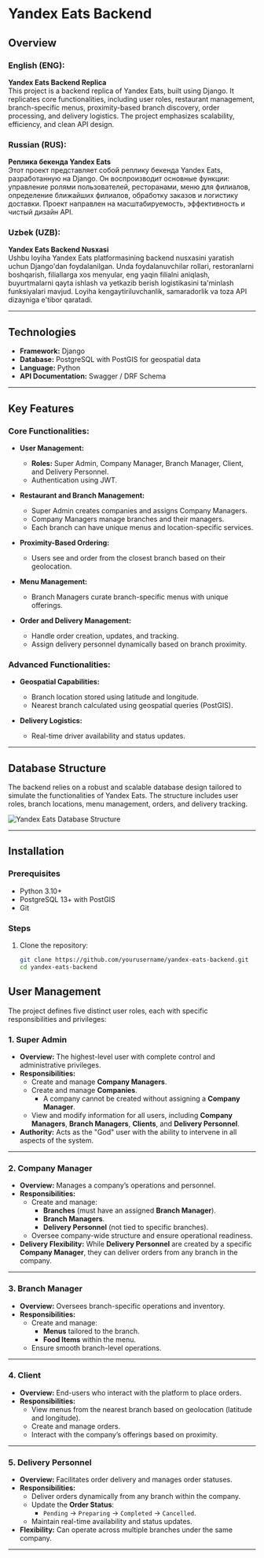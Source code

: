 # Yandex Eats Backend  

## Overview  
### English (ENG):  
**Yandex Eats Backend Replica**  
This project is a backend replica of Yandex Eats, built using Django. It replicates core functionalities, including user roles, restaurant management, branch-specific menus, proximity-based branch discovery, order processing, and delivery logistics. The project emphasizes scalability, efficiency, and clean API design.  

### Russian (RUS):  
**Реплика бекенда Yandex Eats**  
Этот проект представляет собой реплику бекенда Yandex Eats, разработанную на Django. Он воспроизводит основные функции: управление ролями пользователей, ресторанами, меню для филиалов, определение ближайших филиалов, обработку заказов и логистику доставки. Проект направлен на масштабируемость, эффективность и чистый дизайн API.  

### Uzbek (UZB):  
**Yandex Eats Backend Nusxasi**  
Ushbu loyiha Yandex Eats platformasining backend nusxasini yaratish uchun Django'dan foydalanilgan. Unda foydalanuvchilar rollari, restoranlarni boshqarish, filiallarga xos menyular, eng yaqin filialni aniqlash, buyurtmalarni qayta ishlash va yetkazib berish logistikasini ta'minlash funksiyalari mavjud. Loyiha kengaytiriluvchanlik, samaradorlik va toza API dizayniga e'tibor qaratadi.  

---

## Technologies  
- **Framework:** Django  
- **Database:** PostgreSQL with PostGIS for geospatial data  
- **Language:** Python  
- **API Documentation:** Swagger / DRF Schema  

---

## Key Features  
### Core Functionalities:  
- **User Management:**  
  - **Roles:** Super Admin, Company Manager, Branch Manager, Client, and Delivery Personnel.  
  - Authentication using JWT.  

- **Restaurant and Branch Management:**  
  - Super Admin creates companies and assigns Company Managers.  
  - Company Managers manage branches and their managers.  
  - Each branch can have unique menus and location-specific services.  

- **Proximity-Based Ordering:**  
  - Users see and order from the closest branch based on their geolocation.  

- **Menu Management:**  
  - Branch Managers curate branch-specific menus with unique offerings.  

- **Order and Delivery Management:**  
  - Handle order creation, updates, and tracking.  
  - Assign delivery personnel dynamically based on branch proximity.  

### Advanced Functionalities:  
- **Geospatial Capabilities:**  
  - Branch location stored using latitude and longitude.  
  - Nearest branch calculated using geospatial queries (PostGIS).  

- **Delivery Logistics:**  
  - Real-time driver availability and status updates.  

---

## Database Structure  
The backend relies on a robust and scalable database design tailored to simulate the functionalities of Yandex Eats. The structure includes user roles, branch locations, menu management, orders, and delivery tracking.

![Yandex Eats Database Structure](https://github.com/user-attachments/assets/cb5e0a47-9938-4e48-99b9-eb2d6ee3f7f4)


---

## Installation  
### Prerequisites  
- Python 3.10+  
- PostgreSQL 13+ with PostGIS  
- Git  

### Steps  
1. Clone the repository:  
   ```bash
   git clone https://github.com/yourusername/yandex-eats-backend.git
   cd yandex-eats-backend


## User Management

The project defines five distinct user roles, each with specific responsibilities and privileges:

### 1. Super Admin
- **Overview:** The highest-level user with complete control and administrative privileges.
- **Responsibilities:**
  - Create and manage **Company Managers**.
  - Create and manage **Companies**.
    - A company cannot be created without assigning a **Company Manager**.
  - View and modify information for all users, including **Company Managers**, **Branch Managers**, **Clients**, and **Delivery Personnel**.
- **Authority:** Acts as the "God" user with the ability to intervene in all aspects of the system.

---

### 2. Company Manager
- **Overview:** Manages a company’s operations and personnel.
- **Responsibilities:**
  - Create and manage:
    - **Branches** (must have an assigned **Branch Manager**).
    - **Branch Managers**.
    - **Delivery Personnel** (not tied to specific branches).
  - Oversee company-wide structure and ensure operational readiness.
- **Delivery Flexibility:** While **Delivery Personnel** are created by a specific **Company Manager**, they can deliver orders from any branch in the company.

---

### 3. Branch Manager
- **Overview:** Oversees branch-specific operations and inventory.
- **Responsibilities:**
  - Create and manage:
    - **Menus** tailored to the branch.
    - **Food Items** within the menu.
  - Ensure smooth branch-level operations.

---

### 4. Client
- **Overview:** End-users who interact with the platform to place orders.
- **Responsibilities:**
  - View menus from the nearest branch based on geolocation (latitude and longitude).
  - Create and manage orders.
  - Interact with the company’s offerings based on proximity.

---

### 5. Delivery Personnel
- **Overview:** Facilitates order delivery and manages order statuses.
- **Responsibilities:**
  - Deliver orders dynamically from any branch within the company.
  - Update the **Order Status**:
    - `Pending` → `Preparing` → `Completed` → `Cancelled`.
  - Maintain real-time availability and status updates.
- **Flexibility:** Can operate across multiple branches under the same company.

---
